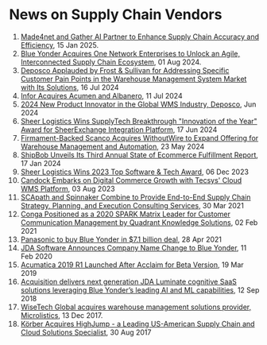 # News on Supply Chain Vendors

1. [Made4net and Gather AI Partner to Enhance Supply Chain Accuracy and Efficiency](https://www.prnewswire.com/news-releases/made4net-and-gather-ai-partner-to-enhance-supply-chain-accuracy-and-efficiency-302352278.html), 15 Jan 2025.
1. [Blue Yonder Acquires One Network Enterprises to Unlock an Agile, Interconnected Supply Chain Ecosystem](https://media.blueyonder.com/blue-yonder-acquires-one-network-enterprises-to-unlock-an-agile-interconnected-supply-chain-ecosystem/), 01 Aug 2024.
1. [Deposco Applauded by Frost & Sullivan for Addressing Specific Customer Pain Points in the Warehouse Management System Market with Its Solutions](https://www.prnewswire.com/in/news-releases/deposco-applauded-by-frost--sullivan-for-addressing-specific-customer-pain-points-in-the-warehouse-management-system-market-with-its-solutions-302197535.html), 16 Jul 2024
1. [Infor Acquires Acumen and Albanero](https://www.prnewswire.com/news-releases/infor-acquires-acumen-and-albanero-302194742.html), 11 Jul 2024
1. [2024 New Product Innovator in the Global WMS Industry, Deposco](https://www.frost.com/wp-content/uploads/2024/06/Deposco-Final-Award-Write-up.pdf), Jun 2024
1. [Sheer Logistics Wins SupplyTech Breakthrough "Innovation of the Year" Award for SheerExchange Integration Platform](https://www.prnewswire.com/news-releases/sheer-logistics-wins-supplytech-breakthrough-innovation-of-the-year-award-for-sheerexchange-integration-platform-302173407.html), 17 Jun 2024
1. [Firmament-Backed Scanco Acquires WithoutWire to Expand Offering for Warehouse Management and Automation](https://www.prnewswire.com/news-releases/firmament-backed-scanco-acquires-withoutwire-to-expand-offering-for-warehouse-management-and-automation-302153327.html), 23 May 2024
1. [ShipBob Unveils Its Third Annual State of Ecommerce Fulfillment Report](https://www.prnewswire.com/news-releases/shipbob-unveils-its-third-annual-state-of-ecommerce-fulfillment-report-302036735.html), 17 Jan 2024
1. [Sheer Logistics Wins 2023 Top Software & Tech Award](https://www.prnewswire.com/news-releases/sheer-logistics-wins-2023-top-software--tech-award-302006662.html), 06 Dec 2023
1. [Candock Embarks on Digital Commerce Growth with Tecsys' Cloud WMS Platform](https://www.prnewswire.com/news-releases/candock-embarks-on-digital-commerce-growth-with-tecsys-cloud-wms-platform-301892383.html), 03 Aug 2023
1. [SCApath and Spinnaker Combine to Provide End-to-End Supply Chain Strategy, Planning, and Execution Consulting Services](https://www.prnewswire.com/news-releases/scapath-and-spinnaker-combine-to-provide-end-to-end-supply-chain-strategy-planning-and-execution-consulting-services-301258932.html), 30 Mar 2021
1. [Conga Positioned as a 2020 SPARK Matrix Leader for Customer Communication Management by Quadrant Knowledge Solutions](https://www.prnewswire.com/news-releases/conga-positioned-as-a-2020-spark-matrix-leader-for-customer-communication-management-by-quadrant-knowledge-solutions-301219915.html), 02 Feb 2021
1. [Panasonic to buy Blue Yonder in $7.1 billion deal](https://www.techtarget.com/searchenterpriseai/news/252499950/Panasonic-to-buy-Blue-Yonder-in-71-billion-deal), 28 Apr 2021
1. [JDA Software Announces Company Name Change to Blue Yonder](https://media.blueyonder.com/jda-software-announces-company-name-change-to-blue-yonder/), 11 Feb 2020
1. [Acumatica 2019 R1 Launched After Acclaim for Beta Version](https://www.prnewswire.com/news-releases/acumatica-2019-r1-launched-after-acclaim-for-beta-version-300814463.html), 19 Mar 2019
1. [Acquisition delivers next generation JDA Luminate cognitive SaaS solutions leveraging Blue Yonder’s leading AI and ML capabilities](https://media.blueyonder.com/jda-completes-acquisition-of-blue-yonder/), 12 Sep 2018
1. [WiseTech Global acquires warehouse management solutions provider, Microlistics](https://www.wisetechglobal.com/news/wisetech-global-acquires-warehouse-management-solutions-provider-microlistics/), 13 Dec 2017.
1. [Körber Acquires HighJump - a Leading US-American Supply Chain and Cloud Solutions Specialist](https://www.prnewswire.com/news-releases/korber-acquires-highjump---a-leading-us-american-supply-chain-and-cloud-solutions-specialist-642244393.html), 30 Aug 2017


